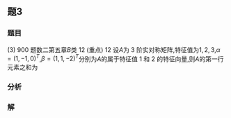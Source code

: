 ## 题3
### 题目
(3) 900 题数二第五章$B$类 12 (重点) 
12 设$A$为 3 阶实对称矩阵,特征值为$1,2,3$,$\alpha = (1, -1,0)^T$,$\beta = (1,1, -2)^T$分别为$A$的属于特征值 1 和 2 的特征向量,则$A$的第一行元素之和为
### 分析

### 解